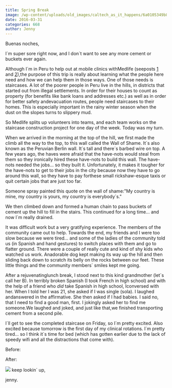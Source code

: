 ```yaml
---
title: Spring Break
image: /wp-content/uploads/old_images/caltech_as_it_happens/6a0105349b8251970b01bb08cfd094970d.jpg
date: 2016-03-31
categories: 668
author: Jenny
---
```



Buenas noches,

I´m super sore right now, and I don´t want to see any more cement or buckets ever again.

Although I´m in Peru to help out at mobile clinics withMedlife (seeposts [1](https://caltech.typepad.com/caltech_as_it_happens/2016/03/spring-break-a-peru-spective.html) and [2](https://caltech.typepad.com/caltech_as_it_happens/2016/03/spring-break-a-peru-spective.html)),the purpose of this trip is really about learning what the people here need and how we can help them in those ways. One of those needs is staircases. A lot of the poorer people in Peru live in the hills, in districts that started out from illegal settlements. In order for their houses to count as property (for benefits like bank loans and addresses etc.) as well as in order for better safety andevacuation routes, people need staircases to their homes. This is especially important in the rainy winter season when the dust on the slopes turns to slippery mud.

So Medlife splits up volunteers into teams, and each team works on the staircase construction project for one day of the week. Today was my turn.

When we arrived in the morning at the top of the hill, we first made the climb all the way to the top, to this wall called the Wall of Shame. It´s also known as the Peruvian Berlin wall. It´s tall and there´s barbed wire on top. A few years ago, the haves were afraid that the have-nots would steal from them so they ironically hired these have-nots to build this wall. The have-nots needed the jobs... so they built it. Unfortunately, it makes it tougher for the have-nots to get to their jobs in the city because now they have to go around this wall, so they have to pay forthese small rickshaw-esque taxis or quit certain jobs that are just too far.

Someone spray painted this quote on the wall of shame:"My country is mine, my country is yours, my country is everybody´s."

We then climbed down and formed a human chain to pass buckets of cement up the hill to fill in the stairs. This continued for a long time... and now I´m really drained.

It was difficult work but a very gratifying experience. The members of the community came out to help. Towards the end, my friends and I were too slow because we were tired... and some of the ladies of the community told us (in Spanish and hand gestures) to switch places with them and go to flatter ground. There were a couple of really cute and kind of shy kids who watched us work. Anadorable dog kept making its way up the hill and then sliding back down to scratch its belly on the rocks between our feet. These little things and the community members´ smiles kept me going.

After a rejuvenatinglunch break, I stood next to this kind grandmother (let´s call her B). In terribly broken Spanish (I took French in high school) and with the help of a friend who *did* take Spanish in high school, Iconversed with her. When I told her I was 21, she asked if I was single (sola). I laughed andanswered in the affirmative. She then asked if I had babies. I said no, that I need to find a good man, first. I jokingly asked her to find me someone.We laughed and joked, and just like that,we finished transporting cement from a second pile.

I´ll get to see the completed staircase on Friday, so I´m pretty excited. Also excited because tomorrow is the first day of my clinical rotations. I´m pretty tired... so I think it´s time for bed (which has gotten earlier due to the lack of speedy wifi and all the distractions that come with).

 Before:

 After:

![](/old_images/caltech_as_it_happens/6a0105349b8251970b01b8d1b5ab57970c.jpg)
keep lookin´ up,

jenny.

